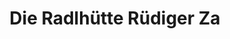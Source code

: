 ---
title: "Die Radlhütte Rüdiger Za"
url: /kirchseeon/die-radlhuette-ruediger-za/
shop: Fahrrad
---